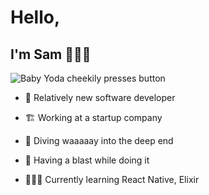 # Hello,
## I'm Sam 👩🏻‍💻

![Baby Yoda cheekily presses button](https://66.media.tumblr.com/f79c4815aa2f2862d659cc4f7f5e12fd/a1994e6c31b20ad4-72/s500x750/6b2a8701ccd2b94bcbd3c02f2b7dadf88ee50ba7.gif)

- 🌱 Relatively new software developer
- 🏗 Working at a startup company
- 🤿 Diving waaaaay into the deep end
- 🥳 Having a blast while doing it

- 👩🏻‍🏫 Currently learning React Native, Elixir

<!--
**sampita/sampita** is a ✨ _special_ ✨ repository because its `README.md` (this file) appears on your GitHub profile.

Here are some ideas to get you started:

- 🔭 I’m currently working on ...
- 🌱 I’m currently learning ...
- 👯 I’m looking to collaborate on ...
- 🤔 I’m looking for help with ...
- 💬 Ask me about ...
- 📫 How to reach me: ...
- 😄 Pronouns: ...
- ⚡ Fun fact: ...
-->
